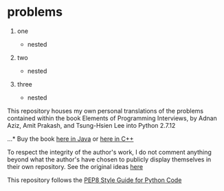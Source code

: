 # problems

1. one
   * nested

2. two
   * nested

3. three
   * nested
   
This repository houses my own personal translations of the problems contained within the book Elements of Programming Interviews, by Adnan Aziz, Amit Prakash, and Tsung-Hsien Lee into Python 2.7.12

...* Buy the book [here in Java](https://www.amazon.com/dp/1517671272/ref=cm_sw_su_dp) or [here in C++](https://www.amazon.com/Elements-Programming-Interviews-Insiders-Guide/dp/1479274836/ref=cm_cr_dp_asin_lnk)

To respect the integrity of the author's work, I do not comment anything beyond what the author's have chosen to publicly display themselves in their own repository.
See the original ideas [here](https://github.com/adnanaziz/epicode)

This repository follows the  [PEP8 Style Guide for Python Code](https://www.python.org/dev/peps/pep-0008/)

